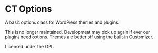 CT Options
==========

A basic options class for WordPress themes and plugins.

This is no longer maintained. Development may pick up again if ever our plugins need options. Themes are better off using the built-in Customizer.

Licensed under the GPL.